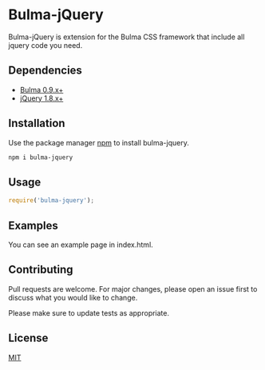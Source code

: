 # Bulma-jQuery

Bulma-jQuery is extension for the Bulma CSS framework that include all jquery code you need.



## Dependencies

* [Bulma 0.9.x+](https://github.com/jgthms/bulma)
* [jQuery 1.8.x+](https://github.com/jquery/jquery)

## Installation

Use the package manager [npm](https://pip.pypa.io/en/stable/) to install bulma-jquery.

```bash
npm i bulma-jquery
```

## Usage

```javascript
require('bulma-jquery');
```

## Examples

You can see an example page in index.html.


## Contributing
Pull requests are welcome. For major changes, please open an issue first to discuss what you would like to change.

Please make sure to update tests as appropriate.

## License
[MIT](https://choosealicense.com/licenses/mit/)